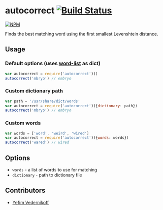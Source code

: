autocorrect [![Build Status](https://travis-ci.org/yefim/autocorrect.svg?branch=master)](https://travis-ci.org/yefim/autocorrect)
==============

[![NPM](https://nodei.co/npm/autocorrect.png)](https://www.npmjs.com/package/autocorrect)

Finds the best matching word using the first smallest Levenshtein distance.

## Usage

### Default options (uses [word-list](https://github.com/sindresorhus/word-list) as dict)

````javascript
var autocorrect = require('autocorrect')()
autocorrect('mbryo') // embryo
````

### Custom dictionary path

````javascript
var path = '/usr/share/dict/words'
var autocorrect = require('autocorrect')({dictionary: path})
autocorrect('mbryo') // embryo
````

### Custom words
```` javascript
var words = ['word', 'weird', 'wired']
var autocorrect = require('autocorrect')({words: words})
autocorrect('wared') // wired
````

## Options

* `words` - a list of words to use for matching
* `dictionary` - path to dictionary file

## Contributors

* [Yefim Vedernikoff](https://twitter.com/yefim)
